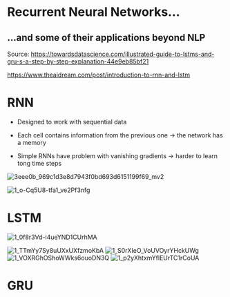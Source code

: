 # Recurrent Neural Networks...
## ...and some of their applications beyond NLP

Source: https://towardsdatascience.com/illustrated-guide-to-lstms-and-gru-s-a-step-by-step-explanation-44e9eb85bf21

https://www.theaidream.com/post/introduction-to-rnn-and-lstm



# RNN

- Designed to work with sequential data 

- Each cell contains information from the previous one -> the network has a memory

- Simple RNNs have problem with vanishing gradients -> harder to learn tong time steps

![3eee0b_969c1d3e8d7943f0bd693d6151199f69_mv2](https://user-images.githubusercontent.com/49315845/143234729-143eac86-81e6-41cb-83a0-a814b369b54f.gif)


<!-- 
![1_AQ52bwW55GsJt6HTxPDuMA](https://user-images.githubusercontent.com/49315845/143000861-8cc31960-a546-4216-9c25-de5a0591a728.gif)![143234350-52c4090c-ab33-4b1e-a06f-457bfc2becb8](https://user-images.githubusercontent.com/49315845/143234371-82a7d885-d40b-48c3-b670-73996e90f6d6.gif)


![1_d_POV7c8fzHbKuTgJzCxtA](https://user-images.githubusercontent.com/49315845/143234350-52c4090c-ab33-4b1e-a06f-457bfc2becb8.gif)

 -->
 
 ![1_o-Cq5U8-tfa1_ve2Pf3nfg](https://user-images.githubusercontent.com/49315845/143234875-9e5dfd8f-c091-4eb1-98c4-6ee5f7934869.gif)
 
<!-- ![1_WMnFSJHzOloFlJHU6fVN-g](https://user-images.githubusercontent.com/49315845/143000946-a4a0d35e-8507-42f6-bc25-9a0ed50f307c.gif) -->


# LSTM

![1_0f8r3Vd-i4ueYND1CUrhMA](https://user-images.githubusercontent.com/49315845/143000404-c502682e-e5fb-4891-befc-b305b5a0558a.png)


![1_TTmYy7Sy8uUXxUXfzmoKbA](https://user-images.githubusercontent.com/49315845/143000557-0c675caf-5dab-4ac2-b9b1-3bedfc16d95e.gif)
![1_S0rXIeO_VoUVOyrYHckUWg](https://user-images.githubusercontent.com/49315845/143000560-d0c04674-70d6-4261-8c90-a9140cfdbf38.gif)
![1_VOXRGhOShoWWks6ouoDN3Q](https://user-images.githubusercontent.com/49315845/143000564-cfefbd71-ee9b-4f7e-96cd-05789952d8ea.gif)
![1_p2yXhtxmYflEUrTC1rCoUA](https://user-images.githubusercontent.com/49315845/143000609-284e5937-2f40-4712-974a-65b386b1ecdb.png)


# GRU 
